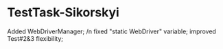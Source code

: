 # TestTask-Sikorskyi
Added WebDriverManager; /n
fixed "static WebDriver" variable; 
improved Test#2&3 flexibility;
